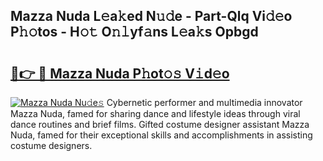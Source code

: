 ## Mazza Nuda L𝚎a𝚔ed N𝚞𝚍e - Part-Qlq Vi𝚍𝚎o P𝚑𝚘tos - H𝚘𝚝 O𝚗𝚕yf𝚊ns L𝚎a𝚔s Opbgd

# <h2><a href="http://kf9jhv.oniu.top/?m=Mazza+Nuda">🔗👉 🔴 Mazza Nuda P𝚑ot𝚘𝚜 V𝚒d𝚎o</a></h2>

[![Mazza Nuda Nu𝚍e𝚜](https://i.imgur.com/0qMVB7G.gif)](http://kf9jhv.oniu.top/?m=Mazza+Nuda)
Cybernetic performer and multimedia innovator Mazza Nuda, famed for sharing dance and lifestyle ideas through viral dance routines and brief films. Gifted costume designer assistant Mazza Nuda, famed for their exceptional skills and accomplishments in assisting costume designers.  

